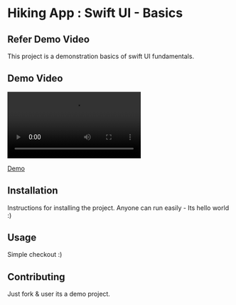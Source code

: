 # Hiking App : Swift UI - Basics 

## Refer Demo Video

This project is a demonstration basics of swift UI fundamentals.

## Demo Video
![Demo Video](https://github.com/UmeshJangid/HikingApp/blob/main/Screen%20Recording%202024-07-29%20at%208.46.22%E2%80%AFAM.mov)

[Demo](ScreenRecording2024-07-29at8.46.22AM-ezgif.com-video-to-gif-converter.gif)

## Installation

Instructions for installing the project. Anyone can run easily - Its  hello world :)

## Usage

Simple checkout :) 

## Contributing

Just fork & user its a demo project.

